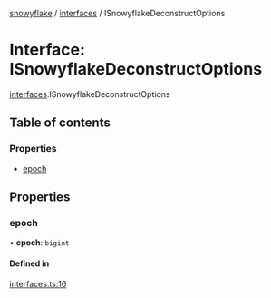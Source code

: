 [snowyflake](../README.md) / [interfaces](../modules/interfaces.md) / ISnowyflakeDeconstructOptions

# Interface: ISnowyflakeDeconstructOptions

[interfaces](../modules/interfaces.md).ISnowyflakeDeconstructOptions

## Table of contents

### Properties

- [epoch](interfaces.isnowyflakedeconstructoptions.md#epoch)

## Properties

### epoch

• **epoch**: `bigint`

#### Defined in

[interfaces.ts:16](https://github.com/negezor/snowyflake/blob/bcc5b1a/src/interfaces.ts#L16)
